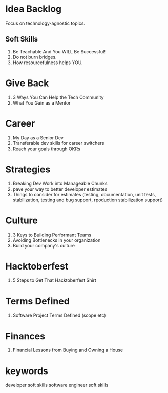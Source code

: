 # Idea Backlog

Focus on technology-agnostic topics.

## Soft Skills

1. Be Teachable And You WILL Be Successful!
1. Do not burn bridges.
1. How resourcefulness helps YOU.

# Give Back

1. 3 Ways You Can Help the Tech Community
1. What You Gain as a Mentor

# Career
1. My Day as a Senior Dev
1. Transferable dev skills for career switchers
1. Reach your goals through OKRs

# Strategies
1. Breaking Dev Work into Manageable Chunks
1. pave your way to better developer estimates
1. Things to consider for estimates (testing, documentation, unit tests, stabilization, testing and bug support, rpoduction stabilization support)

# Culture
1. 3 Keys to Building Performant Teams
1. Avoiding Bottlenecks in your organization
1. Build your company's culture

# Hacktoberfest
1. 5 Steps to Get That Hacktoberfest Shirt

# Terms Defined
1. Software Project Terms Defined (scope etc)

# Finances
1. Financial Lessons from Buying and Owning a House

# keywords

developer soft skills
software engineer soft skills

